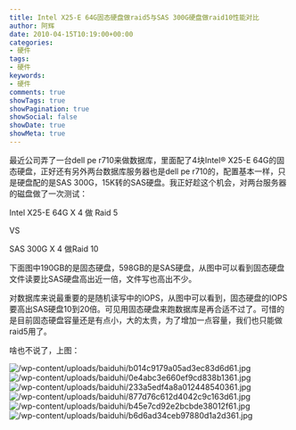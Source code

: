 ```yaml
---
title: Intel X25-E 64G固态硬盘做raid5与SAS 300G硬盘做raid10性能对比
author: 阿辉
date: 2010-04-15T10:19:00+00:00
categories:
- 硬件
tags:
- 硬件
keywords:
- 硬件
comments: true
showTags: true
showPagination: true
showSocial: false
showDate: true
showMeta: true
---
```

最近公司弄了一台dell pe r710来做数据库，里面配了4块Intel® X25-E 64G的固态硬盘，正好还有另外两台数据库服务器也是dell pe r710的，配置基本一样，只是硬盘配的是SAS 300G，15K转的SAS硬盘。我正好趁这个机会，对两台服务器的磁盘做了一次测试：

Intel X25-E 64G X 4 做 Raid 5

VS

SAS 300G X 4 做Raid 10
<!--more-->

下面图中190GB的是固态硬盘，598GB的是SAS硬盘，从图中可以看到固态硬盘文件读要比SAS硬盘高出近一倍，文件写也高出不少。

对数据库来说最重要的是随机读写中的IOPS，从图中可以看到，固态硬盘的IOPS要高出SAS硬盘10到20倍。可见用固态硬盘来跑数据库是再合适不过了。可惜的是目前固态硬盘容量还是有点小，大的太贵，为了增加一点容量，我们也只能做raid5用了。

啥也不说了，上图：

![/wp-content/uploads/baiduhi/b014c9179a05ad3ec83d6d61.jpg](/wp-content/uploads/baiduhi/b014c9179a05ad3ec83d6d61.jpg)
![/wp-content/uploads/baiduhi/0e4abc3e660ef9cd838b1361.jpg](/wp-content/uploads/baiduhi/0e4abc3e660ef9cd838b1361.jpg)
![/wp-content/uploads/baiduhi/233a5edf4a8a012448540361.jpg](/wp-content/uploads/baiduhi/233a5edf4a8a012448540361.jpg)
![/wp-content/uploads/baiduhi/877d76c612d4042c9c163d61.jpg](/wp-content/uploads/baiduhi/877d76c612d4042c9c163d61.jpg)
![/wp-content/uploads/baiduhi/b45e7cd92e2bcbde38012f61.jpg](/wp-content/uploads/baiduhi/b45e7cd92e2bcbde38012f61.jpg)
![/wp-content/uploads/baiduhi/b6d6ad34ceb97880d1a2d361.jpg](/wp-content/uploads/baiduhi/b6d6ad34ceb97880d1a2d361.jpg)
